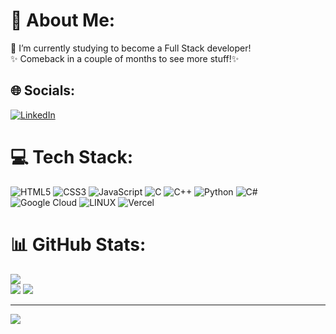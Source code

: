 # 💫 About Me:
🔭 I’m currently studying to become a Full Stack developer!<br>✨ Comeback in a couple of months to see more stuff!✨


## 🌐 Socials:
[![LinkedIn](https://img.shields.io/badge/LinkedIn-%230077B5.svg?logo=linkedin&logoColor=white)](https://linkedin.com/in/albertopantojafilho) 

# 💻 Tech Stack:
![HTML5](https://img.shields.io/badge/html5-%23E34F26.svg?style=flat&logo=html5&logoColor=white)
![CSS3](https://img.shields.io/badge/css3-%231572B6.svg?style=flat&logo=css3&logoColor=white) 
![JavaScript](https://img.shields.io/badge/javascript-%23323330.svg?style=flat&logo=javascript&logoColor=%23F7DF1E)
![C](https://img.shields.io/badge/c-%2300599C.svg?style=flat&logo=c&logoColor=white) 
![C++](https://img.shields.io/badge/c++-%2300599C.svg?style=flat&logo=c%2B%2B&logoColor=white) 
![Python](https://img.shields.io/badge/python-3670A0?style=flat&logo=python&logoColor=ffdd54) 
![C#](https://img.shields.io/badge/c%23-%23239120.svg?style=flat&logo=c-sharp&logoColor=white) 
![Google Cloud](https://img.shields.io/badge/Google%20Cloud-%234285F4.svg?style=flat&logo=google-cloud&logoColor=white) 
![LINUX](https://img.shields.io/badge/Linux-FCC624?style=flat&logo=linux&logoColor=black) 
![Vercel](https://img.shields.io/badge/vercel-%23000000.svg?style=flat&logo=vercel&logoColor=white)

# 📊 GitHub Stats:
![](https://github-readme-stats-sigma-five.vercel.app/api?username=albertopantojafilho&theme=nightowl&hide_border=true&include_all_commits=false&count_private=false)</br>
![](https://github-readme-streak-stats.herokuapp.com/?user=albertopantojafilho&theme=nightowl&hide_border=true)
![](https://github-readme-stats-sigma-five.vercel.app/api/top-langs/?username=albertopantojafilho&theme=nightowl&hide_border=true&include_all_commits=false&count_private=false&layout=compact)


---
[![](https://visitcount.itsvg.in/api?id=albertopantojafilho&icon=2&color=12)](https://visitcount.itsvg.in)
